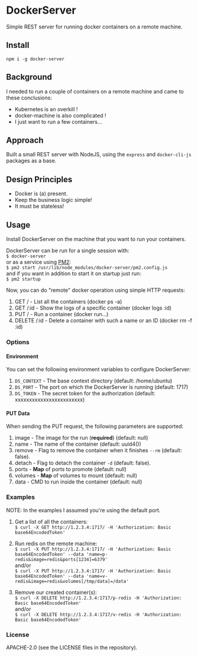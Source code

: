 # DockerServer
Simple REST server for running docker containers on a remote machine.

## Install
`npm i -g docker-server`

## Background
I needed to run a couple of containers on a remote machine and came to these conclusions:
* Kubernetes is an overkill !
* docker-machine is also complicated !
* I just want to run a few containers...

## Approach
Built a small REST server with NodeJS, using the `express` and `docker-cli-js` packages as a base.

## Design Principles
* Docker is (a) present.
* Keep the business logic simple!
* It must be stateless!

## Usage
Install DockerServer on the machine that you want to run your containers.

DockerServer can be run for a single session with:<br>
`$ docker-server`<br>
or as a service using [PM2](https://pm2.keymetrics.io/ "PM2"):<br>
`$ pm2 start /usr/lib/node_modules/docker-server/pm2.config.js`<br>
and if you want in addition to start it on startup just run:<br>
`$ pm2 startup`

Now, you can do "remote" docker operation using simple HTTP requests:

1. GET / - List all the containers (docker ps -a)
2. GET /:id - Show the logs of a specific container (docker logs :id)
3. PUT / - Run a container (docker run...)
4. DELETE /:id - Delete a container with such a name or an ID (docker rm -f :id)

### Options
#### Environment
You can set the following environment variables to configure DockerServer:

1. `DS_CONTEXT` - The base context directory (default: /home/ubuntu)
2. `DS_PORT` - The port on which the DockerServer is running (default: 1717)
3. `DS_TOKEN` - The secret token for the authorization (default: xxxxxxxxxxxxxxxxxxxxxxxx)

#### PUT Data
When sending the PUT request, the following parameters are supported:

1. image - The image for the run (**required**) (default: null)
2. name - The name of the container (default: uuid4())
3. remove - Flag to remove the container when it finishes `--rm` (default: false).
4. detach - Flag to detach the container `-d` (default: false).
5. ports - **Map** of ports to promote (default: null)
6. volumes - **Map** of volumes to mount (default: null)
7. data - CMD to run inside the container (default: null)

### Examples
NOTE: In the examples I assumed you're using the default port.

1. Get a list of all the containers:<br>
`$ curl -X GET http://1.2.3.4:1717/ -H 'Authorization: Basic base64EncodedToken'`

2. Run redis on the remote machine:<br>
`$ curl -X PUT http://1.2.3.4:1717/ -H 'Authorization: Basic base64EncodedToken' --data 'name=p-redis&image=redis&ports[1234]=6379'`<br>
and/or<br>
`$ curl -X PUT http://1.2.3.4:1717/ -H 'Authorization: Basic base64EncodedToken' --data 'name=v-redis&image=redis&volumes[/tmp/data]=/data'`

3. Remove our created container(s):<br>
`$ curl -X DELETE http://1.2.3.4:1717/p-redis -H 'Authorization: Basic base64EncodedToken'`<br>
and/or<br>
`$ curl -X DELETE http://1.2.3.4:1717/v-redis -H 'Authorization: Basic base64EncodedToken'`

### License
APACHE-2.0 (see the LICENSE files in the repository).